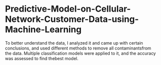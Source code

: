 # Predictive-Model-on-Cellular-Network-Customer-Data-using-Machine-Learning

To better understand the data, I analyzed it and came up with certain conclusions, and used different methods
to remove all contaminantsfrom the data. Multiple classification models were applied to it, and the accuracy was
assessed to find thebest model.
